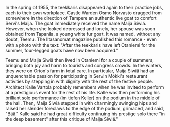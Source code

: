 
In the spring of 1955, the teekkaris disappeared again to their practice jobs, each to their own workplace. Castle Warden Osmo Norvasto dragged from somewhere in the direction of Tampere an authentic live goat to comfort Servi's Maija. The goat immediately received the name Maija Siwiä. However, when she looked depressed and lonely, her spouse was soon obtained from Tapanila, a young white fur goat. It was named, without any doubt, Teemu. The Iltasanomat  magazine published this romance -  even with a photo with the text: "After the teekkaris have left Otaniemi for the summer, four-legged goats have now been acquired."

Teemu and Maija Siwiä then lived in Otaniemi for a couple of summers, bringing both joy and harm to tourists and congress crowds. In the winters, they were on Orion's farm in total care. In particular, Maija Siwiä had an unquenchable passion for participating in Servin Mökki's restaurant activities by stepping in with dignity with the rest of the festive people. Architect Kalle Vartola probably remembers when he was invited to perform at a prestigious event for the rest of his life. Kalle was then performing his brilliant solo performance (im tiefen Keller) on the podium in the middle of the hall. Then, Maija Siwiä stepped in with charmingly swinging hips and raised her slender foreclaws to the edge of the podium, grimaced, and said, "Bää." Kalle said he had great difficulty continuing his prestige solo there "in the deep basement" after this critique of Maija Siwiä."
